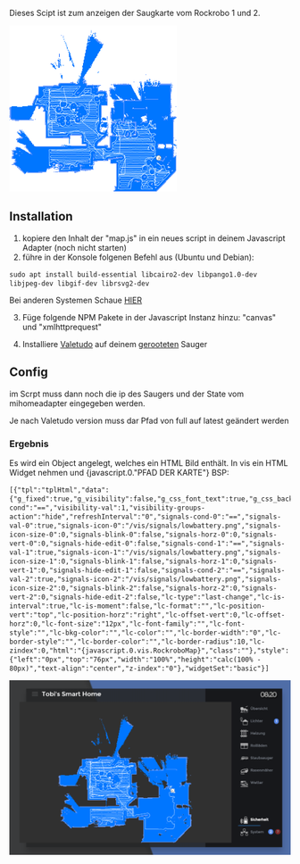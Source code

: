 Dieses Scipt ist zum anzeigen der Saugkarte vom Rockrobo 1 und 2.

![Logo](map.png)

## Installation
1. kopiere den Inhalt der "map.js" in ein neues script in deinem Javascript Adapter (noch nicht starten)
2. führe in der Konsole folgenen Befehl aus (Ubuntu und Debian): 
```
sudo apt install build-essential libcairo2-dev libpango1.0-dev libjpeg-dev libgif-dev librsvg2-dev 
```
Bei anderen Systemen Schaue [HIER](https://github.com/Automattic/node-canvas/wiki/_pages)

3. Füge folgende NPM Pakete in der Javascript Instanz hinzu: "canvas" und "xmlhttprequest"

4. Installiere [Valetudo](https://github.com/Hypfer/Valetudo) auf deinem [gerooteten](https://github.com/dgiese/dustcloud/wiki/VacuumRobots-manual-update-root-Howto) Sauger 


## Config
im Scrpt muss dann noch die ip des Saugers und der State vom mihomeadapter eingegeben werden. 

Je nach Valetudo version muss dar Pfad von full auf latest geändert werden

### Ergebnis
Es wird ein Object angelegt, welches ein HTML Bild enthält. 
In vis ein HTML Widget nehmen und {javascript.0."PFAD DER KARTE"}
BSP:
```
[{"tpl":"tplHtml","data":{"g_fixed":true,"g_visibility":false,"g_css_font_text":true,"g_css_background":false,"g_css_shadow_padding":false,"g_css_border":false,"g_gestures":false,"g_signals":false,"g_last_change":false,"visibility-cond":"==","visibility-val":1,"visibility-groups-action":"hide","refreshInterval":"0","signals-cond-0":"==","signals-val-0":true,"signals-icon-0":"/vis/signals/lowbattery.png","signals-icon-size-0":0,"signals-blink-0":false,"signals-horz-0":0,"signals-vert-0":0,"signals-hide-edit-0":false,"signals-cond-1":"==","signals-val-1":true,"signals-icon-1":"/vis/signals/lowbattery.png","signals-icon-size-1":0,"signals-blink-1":false,"signals-horz-1":0,"signals-vert-1":0,"signals-hide-edit-1":false,"signals-cond-2":"==","signals-val-2":true,"signals-icon-2":"/vis/signals/lowbattery.png","signals-icon-size-2":0,"signals-blink-2":false,"signals-horz-2":0,"signals-vert-2":0,"signals-hide-edit-2":false,"lc-type":"last-change","lc-is-interval":true,"lc-is-moment":false,"lc-format":"","lc-position-vert":"top","lc-position-horz":"right","lc-offset-vert":0,"lc-offset-horz":0,"lc-font-size":"12px","lc-font-family":"","lc-font-style":"","lc-bkg-color":"","lc-color":"","lc-border-width":"0","lc-border-style":"","lc-border-color":"","lc-border-radius":10,"lc-zindex":0,"html":"{javascript.0.vis.RockroboMap}","class":""},"style":{"left":"0px","top":"76px","width":"100%","height":"calc(100% - 80px)","text-align":"center","z-index":"0"},"widgetSet":"basic"}]
```

![Logo](visu.png)
